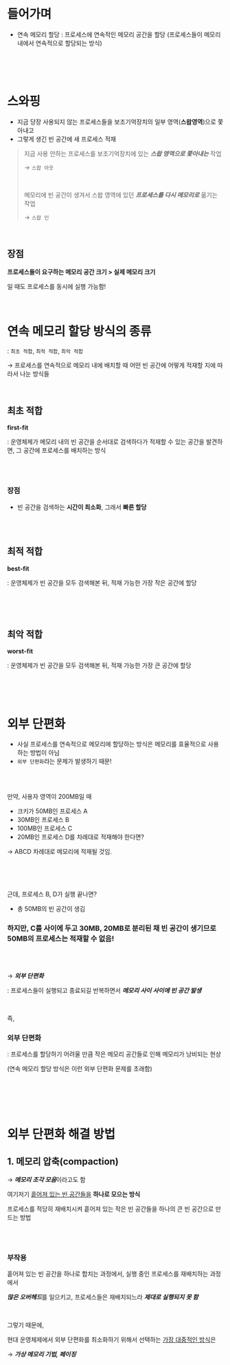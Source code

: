 # 들어가며

- 연속 메모리 할당 : 프로세스에 연속적인 메모리 공간을 할당 (프로세스들이 메모리 내에서 연속적으로 할당되는 방식)

</br></br></br>



# 스와핑

- 지금 당장 사용되지 않는 프로세스들을 보조기억장치의 일부 영역(**스왑영역**)으로 쫓아내고
- 그렇게 생긴 빈 공간에 새 프로세스 적재

> 지금 사용 안하는 프로세스를 보조기억장치에 있는 ***스왑 영역으로 쫓아내는*** 작업 </br>
>
> → `스왑 아웃`</br>
>
> </br>
>
> 메모리에 빈 공간이 생겨서 스왑 영역에 있던 ***프로세스를 다시 메모리로*** 옮기는 작업</br>
>
> → `스왑 인`

</br>

## 장점

**프로세스들이 요구하는 메모리 공간 크기 > 실제 메모리 크기**</br>

일 때도 프로세스를 동시에 실행 가능함!</br></br></br>



# 연속 메모리 할당 방식의 종류

: `최초 적합`, `최적 적합`, `최악 적합`

→ 프로세스를 연속적으로 메모리 내에 배치할 때 어떤 빈 공간에 어떻게 적재할 지에 따라서 나눈 방식들</br>

</br>

## 최초 적합

**first-fit**</br>

: 운영체제가 메모리 내의 빈 공간을 순서대로 검색하다가 적재할 수 있는 공간을 발견하면, 그 공간에 프로세스를 배치하는 방식

</br></br>

### 장점

- 빈 공간을 검색하는 **시간이 최소화**, 그래서 **빠른 할당**

</br></br>



## 최적 적합

**best-fit**</br>

: 운영체제가 빈 공간을 모두 검색해본 뒤, 적재 가능한 가장 작은 공간에 할당

</br></br></br>



## 최악 적합

**worst-fit**</br>

: 운영체제가 빈 공간을 모두 검색해본 뒤, 적재 가능한 가장 큰 공간에 할당</br></br></br>



</br>

# 외부 단편화

- 사실 프로세스를 연속적으로 메모리에 할당하는 방식은 메모리를 효율적으로 사용하는 방법이 아님
- `외부 단편화`라는 문제가 발생하기 때문!

</br></br>

만약, 사용자 영역이 200MB일 때

- 크키가 50MB인 프로세스 A
- 30MB인 프로세스 B
- 100MB인 프로세스 C
- 20MB인 프로세스 D를 차례대로 적재해야 한다면?

→ ABCD 차례대로 메모리에 적재될 것임.

</br></br></br>



근데, 프로세스 B, D가 실행 끝나면?</br>

- 총 50MB의 빈 공간이 생김

### 하지만, C를 사이에 두고 30MB, 20MB로 분리된 채 빈 공간이 생기므로 50MB의 프로세스는 적재할 수 없음!

</br></br>

→ ***외부 단편화***</br>

: 프로세스들이 실행되고 종료되길 반복하면서 ***메모리 사이 사이에 빈 공간 발생***

</br>

즉,</br>

### 외부 단편화</br>

: 프로세스를 할당하기 어려울 만큼 작은 메모리 공간들로 인해 메모리가 낭비되는 현상</br>

(연속 메모리 할당 방식은 이런 외부 단편화 문제를 초래함)

</br></br></br></br>



# 외부 단편화 해결 방법

## 1. 메모리 압축(compaction)

→ ***메모리 조각 모음***이라고도 함</br>

여기저기 <u>흩어져 있는 빈 공간들을</u> **하나로 모으는 방식**</br>

프로세스를 적당히 재배치시켜 흩어져 있는 작은 빈 공간들을 하나의 큰 빈 공간으로 만드는 방법

</br></br>

### 부작용</br>

흩어져 있는 빈 공간을 하나로 합치는 과정에서, 실행 중인 프로세스를 재배치하는 과정에서</br>

***많은 오버헤드***를 일으키고, 프로세스들은 재배치되느라 ***제대로 실행되지 못 함*** </br>

</br>

그렇기 때문에,</br>

현대 운영체제에서 외부 단편화를 최소화하기 위해서 선택하는 <u>가장 대중적인 방식</u>은</br>

→ ***가상 메모리 기법, 페이징***

